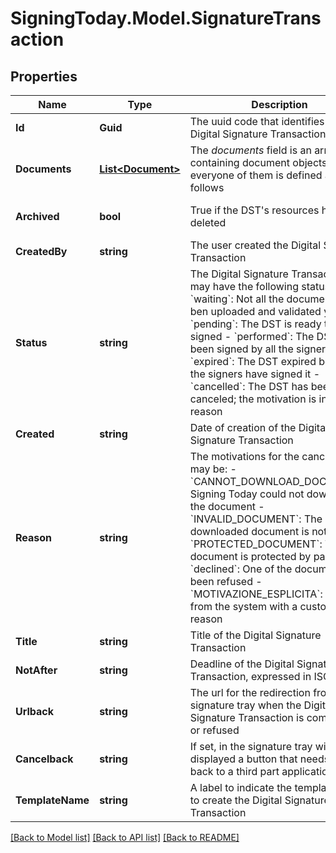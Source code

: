 
# SigningToday.Model.SignatureTransaction

## Properties

Name | Type | Description | Notes
------------ | ------------- | ------------- | -------------
**Id** | **Guid** | The uuid code that identifies the Digital Signature Transaction | [optional] 
**Documents** | [**List&lt;Document&gt;**](Document.md) | The _documents_ field is an array containing document objects, where everyone of them is defined as follows  | [optional] 
**Archived** | **bool** | True if the DST&#39;s resources has been deleted | [optional] [default to false]
**CreatedBy** | **string** | The user created the Digital Signature Transaction | [optional] 
**Status** | **string** | The Digital Signature Transaction may have the following statuses:   - &#x60;waiting&#x60;: Not all the documents has ben uploaded and validated yet   - &#x60;pending&#x60;: The DST is ready to be signed   - &#x60;performed&#x60;: The DST has been signed by all the signers   - &#x60;expired&#x60;: The DST expired before all the signers have signed it   - &#x60;cancelled&#x60;: The DST has been canceled; the motivation is in the reason  | [optional] 
**Created** | **string** | Date of creation of the Digital Signature Transaction | [optional] 
**Reason** | **string** | The motivations for the cancellation may be:   - &#x60;CANNOT_DOWNLOAD_DOCUMENT&#x60;: Signing Today could not download the     document   - &#x60;INVALID_DOCUMENT&#x60;: The downloaded document is not valid   - &#x60;PROTECTED_DOCUMENT&#x60;: The document is protected by password   - &#x60;declined&#x60;: One of the documents has been refused   - &#x60;MOTIVAZIONE_ESPLICITA&#x60;: Rejected from the system with a custom     reason  | [optional] 
**Title** | **string** | Title of the Digital Signature Transaction | [optional] 
**NotAfter** | **string** | Deadline of the Digital Signature Transaction, expressed in ISO format | [optional] 
**Urlback** | **string** | The url for the redirection from signature tray when the Digital Signature Transaction is completed or refused | [optional] 
**Cancelback** | **string** | If set, in the signature tray will be displayed a button that needs to go back to a third part application | [optional] 
**TemplateName** | **string** | A label to indicate the template used to create the Digital Signature Transaction | [optional] 

[[Back to Model list]](../README.md#documentation-for-models)
[[Back to API list]](../README.md#documentation-for-api-endpoints)
[[Back to README]](../README.md)

